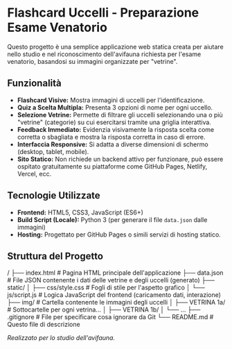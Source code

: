 # Flashcard Uccelli - Preparazione Esame Venatorio

Questo progetto è una semplice applicazione web statica creata per aiutare nello studio e nel riconoscimento dell'avifauna richiesta per l'esame venatorio, basandosi su immagini organizzate per "vetrine".


## Funzionalità

* **Flashcard Visive:** Mostra immagini di uccelli per l'identificazione.
* **Quiz a Scelta Multipla:** Presenta 3 opzioni di nome per ogni uccello.
* **Selezione Vetrine:** Permette di filtrare gli uccelli selezionando una o più "vetrine" (categorie) su cui esercitarsi tramite una griglia interattiva.
* **Feedback Immediato:** Evidenzia visivamente la risposta scelta come corretta o sbagliata e mostra la risposta corretta in caso di errore.
* **Interfaccia Responsive:** Si adatta a diverse dimensioni di schermo (desktop, tablet, mobile).
* **Sito Statico:** Non richiede un backend attivo per funzionare, può essere ospitato gratuitamente su piattaforme come GitHub Pages, Netlify, Vercel, ecc.

## Tecnologie Utilizzate

* **Frontend:** HTML5, CSS3, JavaScript (ES6+)
* **Build Script (Locale):** Python 3 (per generare il file `data.json` dalle immagini)
* **Hosting:** Progettato per GitHub Pages o simili servizi di hosting statico.

## Struttura del Progetto

/
├── index.html         # Pagina HTML principale dell'applicazione
├── data.json          # File JSON contenente i dati delle vetrine e degli uccelli (generato)
├── static/
│   ├── css/style.css  # Fogli di stile per l'aspetto grafico
│   └── js/script.js   # Logica JavaScript del frontend (caricamento dati, interazione)
├── img/               # Cartella contenente le immagini degli uccelli
│   ├── VETRINA 1a/    # Sottocartelle per ogni vetrina...
│   ├── VETRINA 1b/
│   └── ...
├── .gitignore         # File per specificare cosa ignorare da Git
└── README.md          # Questo file di descrizione



_Realizzato per lo studio dell'avifauna._